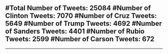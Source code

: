 #Total Number of Tweets: 25084 
#Number of Clinton Tweets: 7070
#Number of Cruz Tweets: 5649
#Number of Trump Tweets: 4692
#Number of Sanders Tweets: 4401
#Number of Rubio Tweets: 2599
#Number of Carson Tweets: 672
---
---
